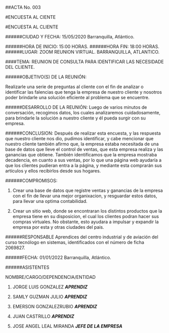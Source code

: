 ##ACTA No. 003

 #ENCUESTA AL CIENTE

#ENCUESTA AL CLIENTE

######CIUDAD Y FECHA:
15/05/2020 Barranquilla, Atlántico.

######HORA DE INICIO:
15:00 HORAS.
######HORA FIN:
18:00 HORAS.
######LUGAR:
ZOOM
REUNION VIRTUAL.
BARRANQUILLA, ATLANTICO.

####TEMA: REUNION DE CONSULTA PARA IDENTIFICAR LAS NECESIDADE DEL CLIENTE.

######OBJETIVO(S) DE LA REUNIÓN:

Realizarle una serie de preguntas al cliente con el fin de analizar o identificar las falencias que tenga la empresa de nuestro cliente y nosotros poder brindarle una solución eficiente al problema que se encuentre.

######DESARROLLO DE LA REUNIÓN:
Luego de varios minutos de conversación, recogimos datos, los cuales analizaremos cuidadosamente, para brindarle la solución a nuestro cliente y él pueda surgir con su empresa.

######CONCLUSION:
	Después de realizar esta encuesta, y las respuesta que nuestro cliente nos dio, pudimos identificar, y cabe mencionar que nuestro cliente también afirmo que, la empresa estaba necesitada de una base de datos que lleve el control de ventas, que esta empresa realiza y las ganancias que obtiene. También identificamos que la empresa mostraba decadencia, en cuanto a sus ventas, por lo que una página web ayudaría a que los clientes pudieran entra a la página, y mediante esta comprarán sus artículos y ellos recibirlos desde sus hogares.

######COMPROMISOS:
 1. Crear una base de datos que registre ventas y ganancias de la empresa con el fin de llevar una mejor organixacion, y resguardar estos datos, para llevar una optima contabilidad.

 2. Crear un sitio web, donde se encontraran los distintos productos que la empresa tiene en su disposicion, el cual los clientes podran hacer sus compras virtuales. No obstante, esto ayudara a impulsar y expandir la empresa por esta y otras ciudades del pais.


######RESPONSABLE
Aprendices del centro industrial y de aviación del curso tecnólogo en sistemas, identificados con el número de ficha 2069827.

######FECHA:
01/01/2022
Barranquilla, Atlántico.

######ASISTENTES

NOMBRE/CARGO/DEPENDENCIA/ENTIDAD

1. JORGE LUIS GONZALEZ	***APRENDIZ***

2. SAMLY GUZMAN JULIO	***APRENDIZ***

3. EMERSON GONZALEZRUBIO	***APRENDIZ***

4. JUAN CASTRILLO	***APRENDIZ***

5. JOSE ANGEL LEAL MIRANDA ***JEFE DE LA EMPRESA***
